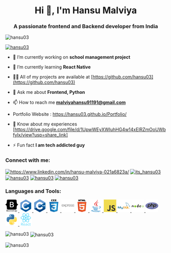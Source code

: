 

<h1 align="center">Hi 👋, I'm Hansu Malviya</h1>
<h3 align="center">A passionate frontend and Backend developer from India</h3>

<p align="left"> <img src="https://komarev.com/ghpvc/?username=hansu03&label=Profile%20views&color=0e75b6&style=flat" alt="hansu03" /> </p>

<p align="left"> <a href="https://github.com/ryo-ma/github-profile-trophy"><img src="https://github-profile-trophy.vercel.app/?username=hansu03" alt="hansu03" /></a> </p>

- 🔭 I’m currently working on **school management project**

- 🌱 I’m currently learning **React Native**

- 👨‍💻 All of my projects are available at [https://github.com/hansu03](https://github.com/hansu03)

- 💬 Ask me about **Frontend, Python**

- 📫 How to reach me **malviyahansu91191@gmail.com**
- Portfolio Website : https://hansu03.github.io/Portfolio/

- 📄 Know about my experiences [https://drive.google.com/file/d/1UpwWEyXWIuhHG4w14xElRZmOoUWbfylx/view?usp=share_link]

- ⚡ Fun fact **I am tech addicted guy**

<h3 align="left">Connect with me:</h3>
<p align="left">
<a href="https://linkedin.com/in/https://www.linkedin.com/in/hansu-malviya-021a6823a/" target="blank"><img align="center" src="https://raw.githubusercontent.com/rahuldkjain/github-profile-readme-generator/master/src/images/icons/Social/linked-in-alt.svg" alt="https://www.linkedin.com/in/hansu-malviya-021a6823a/" height="30" width="40" /></a>
<a href="https://instagram.com/its_hansu03" target="blank"><img align="center" src="https://raw.githubusercontent.com/rahuldkjain/github-profile-readme-generator/master/src/images/icons/Social/instagram.svg" alt="its_hansu03" height="30" width="40" /></a>
<a href="https://www.codechef.com/users/hansu03" target="blank"><img align="center" src="https://cdn.jsdelivr.net/npm/simple-icons@3.1.0/icons/codechef.svg" alt="hansu03" height="30" width="40" /></a>
<a href="https://codeforces.com/profile/hansu03" target="blank"><img align="center" src="https://raw.githubusercontent.com/rahuldkjain/github-profile-readme-generator/master/src/images/icons/Social/codeforces.svg" alt="hansu03" height="30" width="40" /></a>
<a href="https://www.hackerearth.com/hansu03" target="blank"><img align="center" src="https://raw.githubusercontent.com/rahuldkjain/github-profile-readme-generator/master/src/images/icons/Social/hackerearth.svg" alt="hansu03" height="30" width="40" /></a>
</p>

<h3 align="left">Languages and Tools:</h3>
<p align="left"> <a href="https://getbootstrap.com" target="_blank" rel="noreferrer"> <img src="https://raw.githubusercontent.com/devicons/devicon/master/icons/bootstrap/bootstrap-plain-wordmark.svg" alt="bootstrap" width="40" height="40"/> </a> <a href="https://www.cprogramming.com/" target="_blank" rel="noreferrer"> <img src="https://raw.githubusercontent.com/devicons/devicon/master/icons/c/c-original.svg" alt="c" width="40" height="40"/> </a> <a href="https://www.w3schools.com/cpp/" target="_blank" rel="noreferrer"> <img src="https://raw.githubusercontent.com/devicons/devicon/master/icons/cplusplus/cplusplus-original.svg" alt="cplusplus" width="40" height="40"/> </a> <a href="https://www.w3schools.com/css/" target="_blank" rel="noreferrer"> <img src="https://raw.githubusercontent.com/devicons/devicon/master/icons/css3/css3-original-wordmark.svg" alt="css3" width="40" height="40"/> </a> <a href="https://expressjs.com" target="_blank" rel="noreferrer"> <img src="https://raw.githubusercontent.com/devicons/devicon/master/icons/express/express-original-wordmark.svg" alt="express" width="40" height="40"/> </a> <a href="https://www.w3.org/html/" target="_blank" rel="noreferrer"> <img src="https://raw.githubusercontent.com/devicons/devicon/master/icons/html5/html5-original-wordmark.svg" alt="html5" width="40" height="40"/> </a> <a href="https://www.java.com" target="_blank" rel="noreferrer"> <img src="https://raw.githubusercontent.com/devicons/devicon/master/icons/java/java-original.svg" alt="java" width="40" height="40"/> </a> <a href="https://developer.mozilla.org/en-US/docs/Web/JavaScript" target="_blank" rel="noreferrer"> <img src="https://raw.githubusercontent.com/devicons/devicon/master/icons/javascript/javascript-original.svg" alt="javascript" width="40" height="40"/> </a> <a href="https://www.mysql.com/" target="_blank" rel="noreferrer"> <img src="https://raw.githubusercontent.com/devicons/devicon/master/icons/mysql/mysql-original-wordmark.svg" alt="mysql" width="40" height="40"/> </a> <a href="https://nodejs.org" target="_blank" rel="noreferrer"> <img src="https://raw.githubusercontent.com/devicons/devicon/master/icons/nodejs/nodejs-original-wordmark.svg" alt="nodejs" width="40" height="40"/> </a> <a href="https://www.php.net" target="_blank" rel="noreferrer"> <img src="https://raw.githubusercontent.com/devicons/devicon/master/icons/php/php-original.svg" alt="php" width="40" height="40"/> </a> <a href="https://www.python.org" target="_blank" rel="noreferrer"> <img src="https://raw.githubusercontent.com/devicons/devicon/master/icons/python/python-original.svg" alt="python" width="40" height="40"/> </a> <a href="https://reactjs.org/" target="_blank" rel="noreferrer"> <img src="https://raw.githubusercontent.com/devicons/devicon/master/icons/react/react-original-wordmark.svg" alt="react" width="40" height="40"/> </a> </p>

<p><img align="left" src="https://github-readme-stats.vercel.app/api/top-langs?username=hansu03&show_icons=true&locale=en&layout=compact" alt="hansu03" /></p>

<p>&nbsp;<img align="center" src="https://github-readme-stats.vercel.app/api?username=hansu03&show_icons=true&locale=en" alt="hansu03" /></p>

<p><img align="center" src="https://github-readme-streak-stats.herokuapp.com/?user=hansu03&" alt="hansu03" /></p>
